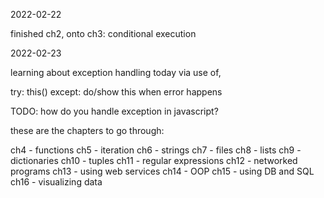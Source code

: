 2022-02-22

finished ch2, onto ch3: conditional execution

2022-02-23

learning about exception handling today via use of,

try:
	this()
except:
	do/show this when error happens

TODO: how do you handle exception in javascript?

these are the chapters to go through:

ch4 - functions
ch5 - iteration
ch6 - strings
ch7 - files
ch8 - lists
ch9 - dictionaries
ch10 - tuples
ch11 - regular expressions
ch12 - networked programs
ch13 - using web services
ch14 - OOP
ch15 - using DB and SQL
ch16 - visualizing data
